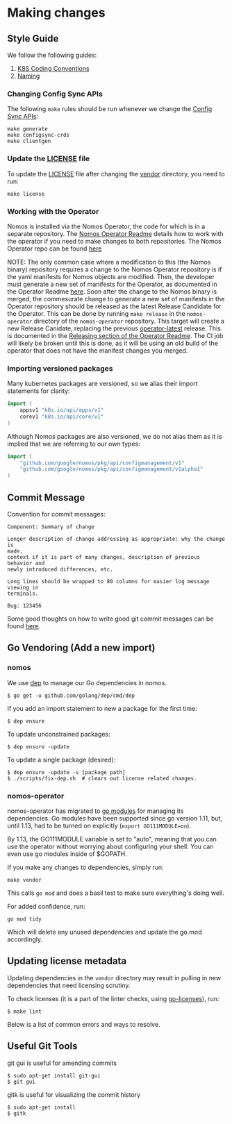 # Making changes

## Style Guide

We follow the following guides:

1.  [K8S Coding Conventions](https://github.com/kubernetes/kubernetes/blob/release-1.1/docs/devel/coding-conventions.md)
1.  [Naming](https://talks.golang.org/2014/names.slide#1)

### Changing Config Sync APIs

The following `make` rules should be run whenever we change the [Config Sync APIs](../pkg/api):

```
make generate
make configsync-crds
make clientgen
```

### Update the [LICENSE](../LICENSE) file

To update the [LICENSE](../LICENSE) file after changing
the [vendor](../vendor) directory, you need to run:

```
make license
```

### Working with the Operator

Nomos is installed via the Nomos Operator, the code for which is in a separate
repository. The
[Nomos Operator Readme](https://team.git.corp.google.com/nomos-team/nomos-operator/+/refs/heads/master/README.md#working-with-the-nomos-binary-repo)
details how to work with the operator if you need to make changes to both
repositories. The Nomos Operator repo can be found
[here](https://team.git.corp.google.com/nomos-team/nomos-operator/+/refs/heads/master)

NOTE: The only common case where a modification to this (the Nomos binary)
repository requires a change to the Nomos Operator repository is if the yaml
manifests for Nomos objects are modified. Then, the developer must generate a
new set of manifests for the Operator, as documented in the Operator Readme
[here](https://team.git.corp.google.com/nomos-team/nomos-operator/+/refs/heads/master/README.md#updating-the-yaml-files-manifests_the-operator-deploys).
Soon after the change to the Nomos binary is merged, the commesurate change to
generate a new set of manifests in the Operator repository should be released as
the latest Release Candidate for the Operator. This can be done by running `make
release` in the `nomos-operator` directory of the `nomos-operator` repository.
This target will create a new Release Canidate, replacing the previous
[operator-latest](https://storage.googleapis.com/config-management-release/operator-latest/config-management-operator.yaml)
release. This is documented in the
[Releasing section of the Operator Readme](https://team.git.corp.google.com/nomos-team/nomos-operator/+/refs/heads/master/README.md#releasing).
The CI job will likely be broken until this is done, as it will be using an old
build of the operator that does not have the manifest changes you merged.

### Importing versioned packages

Many kubernetes packages are versioned, so we alias their import statements for
clarity:

```go
import (
    appsv1 "k8s.io/api/apps/v1"
    corev1 "k8s.io/api/core/v1"
)
```

Although Nomos packages are also versioned, we do not alias them as it is
implied that we are referring to our own types:

```go
import (
    "github.com/google/nomos/pkg/api/configmanagement/v1"
    "github.com/google/nomos/pkg/api/configmanagement/v1alpha1"
)
```

## Commit Message

Convention for commit messages:

```console
Component: Summary of change

Longer description of change addressing as appropriate: why the change is
made,
context if it is part of many changes, description of previous behavior and
newly introduced differences, etc.

Long lines should be wrapped to 80 columns for easier log message viewing in
terminals.

Bug: 123456
```

Some good thoughts on how to write good git commit messages can be found
[here](https://chris.beams.io/posts/git-commit/).

## Go Vendoring (Add a new import)

### nomos

We use [dep](https://golang.github.io/dep/docs/daily-dep.html) to manage our Go
dependencies in nomos.

```console
$ go get -u github.com/golang/dep/cmd/dep
```

If you add an import statement to new a package for the first time:

```console
$ dep ensure
```

To update unconstrained packages:

```console
$ dep ensure -update
```

To update a single package (desired):

```console
$ dep ensure -update -v [package path]
$ ./scripts/fix-dep.sh  # clears out license related changes.
```

### nomos-operator

nomos-operator has migrated to [go modules](https://github.com/golang/go/wiki/Modules) for managing
its dependencies.  Go modules have been supported since go version 1.11, but, until 1.13, had to
be turned on explicitly (`export GO111MODULE=on`).

By 1.13, the GO111MODULE variable is set to "auto", meaning that you
can use the operator without worrying about configuring your shell.  You can even use go modules
inside of $GOPATH.

If you make any changes to dependencies, simply run:

```console
make vendor
```

This calls `go mod` and does a basil test to make sure everything's doing well.

For added confidence, run:

```console
go mod tidy
```

Which will delete any unused dependencies and update the go.mod accordingly.

## Updating license metadata

Updating dependencies in the `vendor` directory may result in pulling in new
dependencies that need licensing scrutiny.

To check licenses (it is a part of the linter checks, using
[go-licenses](https://github.com/google/go-licenses)), run:

```console
$ make lint
```

Below is a list of common errors and ways to resolve.

## Useful Git Tools

git gui is useful for amending commits

```console
$ sudo apt-get install git-gui
$ git gui
```

gitk is useful for visualizing the commit history

```console
$ sudo apt-get install
$ gitk
```
